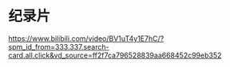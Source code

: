 # 纪录片

https://www.bilibili.com/video/BV1uT4y1E7hC/?spm_id_from=333.337.search-card.all.click&vd_source=ff2f7ca796528839aa668452c99eb352